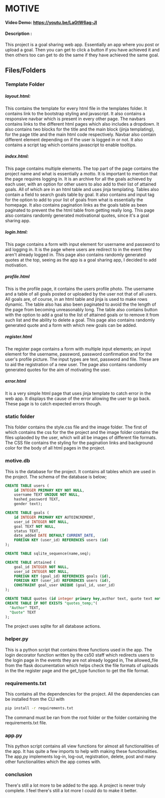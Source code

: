 # MOTIVE
#### Video Demo:  <https://youtu.be/LaGtW6ag-JI>
#### **Description** : 
This project is a goal sharing web app. Essentially an app where you post or upload a goal. Then you can get to click a button if you have achieved it and then others too can get to do the same if they have achieved the same goal.

## Files/Folders

### Template Folder

##### layout.html:
This contains the template for every html file in the templates folder. It contains link to the bootstrap styling and javascript. It also contains a responsive navbar which is present in every other page. The navbars contains links to the different html pages which also includes a dropdown. It also contains two blocks for the title and the main block (jinja templating), for the page title and the main html code respectively. Navbar also contain different element depending on if the user is logged in or not. It also contains a script tag which contains javascript to enable tooltips.

##### index.html:
This page contains multiple elements. The top part of the page contains the project name and what is essentially a motto. It is important to mention that the page requires logging in. It is an archive for all the goals achieved by each user, with an option for other users to also add to their list of attained goals. All of which are in an html table and uses jinja templating. Tables also contain a field to search goals table by goal. It also contains and input tag for the option to add to your list of goals from what is essentially the homepage. It also contains pagination links as the goals table as been paginated to prevent the the html table from getting really long. This page also contains randomly generated motivational quotes, since it's a goal sharing app.

##### login.html:
This page contains a form with input element for username and password to aid logging in. It is the page where users are redirect to in the event they aren't already logged in. This page also contains randomly generated quotes at the top, seeing as the app is a goal sharing app, I decided to add motivation.

##### profile.html
This is the profile page, it contains the users profile photo. The username and a table of all goals posted or uploaded by the user not that of all users. All goals are, of course, in an html table and jinja is used to make rows dynamic. The table also has also been paginated to avoid the the length of the page from becoming unreasonably long. The table also contains button with the option to add a goal to the list of attained goals or to remove it from such list and the ability to delete a goal. This page also contains randomly generated quote and a form with which new goals can be added.

##### register.html
The register page contains a form with multiple input elements; an input element for the username, password, password confirmation and for the user's profile picture. The input types are text, password and file. These are to aid the registration of a new user. The page also contains randomly generated quotes for the aim of motivating the user.

##### error.html
It is a very simple html page that uses jinja template to catch error in the web app. It displays the cause of the error allowing the user to go back. These page is to catch expected errors though.

### static folder
This folder contains the style.css file and the image folder. The first of which contains the css for the the project and the image folder contains the files uplaoded by the user, which will all be images of different file formats. The CSS file contains the styling for the pagination links and background color for the body of all html pages in the project.

### motive.db
This is the database for the project. It contains all tables which are used in the project. The schema of the database is below;

```sql
CREATE TABLE users (
    id INTEGER PRIMARY KEY NOT NULL,
    username TEXT UNIQUE NOT NULL,
    hashed_password TEXT,
    gender text);

CREATE TABLE goals (
    id INTEGER PRIMARY KEY AUTOINCREMENT,
    user_id INTEGER NOT NULL,
    goal TEXT NOT NULL,
    status TEXT,
    date_added DATE DEFAULT CURRENT_DATE,
    FOREIGN KEY (user_id) REFERENCES users (id)
);

CREATE TABLE sqlite_sequence(name,seq);

CREATE TABLE attained (
    goal_id INTEGER NOT NULL,
    user_id INTEGER NOT NULL,
    FOREIGN KEY (goal_id) REFERENCES goals (id),
    FOREIGN KEY (user_id) REFERENCES users (id),
    CONSTRAINT goal_user UNIQUE (goal_id, user_id)
);

CREATE TABLE quotes (id integer primary key,author text, quote text not null);
CREATE TABLE IF NOT EXISTS "quotes_temp;"(
  "Author" TEXT,
  "Quote" TEXT
);

```
The project uses sqlite for all database actions.

### helper.py
This is a python script that contains three functions used in the app. The login decorator function written by the cs50 staff which redirects users to the login page in the events they are not already logged in, The allowed_file from the flask documentation which helps check the file formats of uploads in the the register page and the get_type function to get the file format.

### requirements.txt
This contains all the dependencies for the project. All the dependencies can be installed from the CLI with 

```bash
pip install -r requirements.txt
```

The command must be ran from the root folder or the folder containing the requirements.txt file.

### app.py
This python script contains all view functions for almost all functionalities of the app. It has quite a few imports to help with making these functionalities. The app,py implements log-in, log-out, registration, delete, post and many other functionalities which the app comes with.

### conclusion
There's still a lot more to be added to the app. A project is never truly complete. I feel there's still a lot more I could do to make it better.